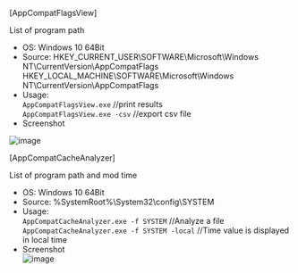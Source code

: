 [AppCompatFlagsView]

List of program path

- OS: Windows 10 64Bit
- Source: HKEY_CURRENT_USER\SOFTWARE\Microsoft\Windows NT\CurrentVersion\AppCompatFlags  
HKEY_LOCAL_MACHINE\SOFTWARE\Microsoft\Windows NT\CurrentVersion\AppCompatFlags  
- Usage:  
`AppCompatFlagsView.exe` //print results  
`AppCompatFlagsView.exe -csv` //export csv file  
- Screenshot  

![image](https://user-images.githubusercontent.com/69110090/95338643-1d323380-08ee-11eb-8eea-1bb011ccdcd4.png)   

[AppCompatCacheAnalyzer]  

List of program path and mod time  

- OS: Windows 10 64Bit  
- Source: %SystemRoot%\System32\config\SYSTEM  
- Usage:  
`AppCompatCacheAnalyzer.exe -f SYSTEM` //Analyze a file  
`AppCompatCacheAnalyzer.exe -f SYSTEM -local` //Time value is displayed in local time  
- Screenshot  
![image](https://user-images.githubusercontent.com/69110090/119341433-b6238c80-bcce-11eb-9d5b-80d5a286edec.png)  
